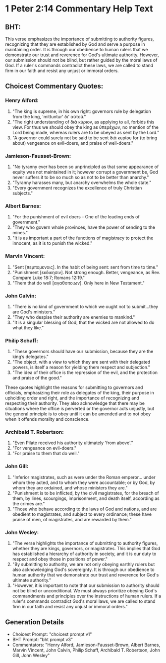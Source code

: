 # 1 Peter 2:14 Commentary Help Text

## BHT:
This verse emphasizes the importance of submitting to authority figures, recognizing that they are established by God and serve a purpose in maintaining order. It is through our obedience to human rulers that we demonstrate our trust and reverence for God's ultimate authority. However, our submission should not be blind, but rather guided by the moral laws of God. If a ruler's commands contradict these laws, we are called to stand firm in our faith and resist any unjust or immoral orders.

## Choicest Commentary Quotes:
### Henry Alford:
1. "The king is supreme, in his own right: governors rule by delegation from the king, 'mittuntur' διʼ αὐτοῦ." 
2. "The right understanding of διὰ κύριον, as applying to all, forbids this view. For thus we should obey the king as ὑπερέχων, no mention of the Lord being made, whereas rulers are to be obeyed as sent by the Lord."
3. "A governor could surely not be said to be sent διὰ κυρίου for (to bring about) vengeance on evil-doers, and praise of well-doers."

### Jamieson-Fausset-Brown:
1. "No tyranny ever has been so unprincipled as that some appearance of equity was not maintained in it; however corrupt a government be, God never suffers it to be so much so as not to be better than anarchy." 
2. "Tyranny harasses many, but anarchy overwhelms the whole state." 
3. "Every government recognizes the excellence of truly Christian subjects."

### Albert Barnes:
1. "For the punishment of evil doers - One of the leading ends of government."
2. "They who govern whole provinces, have the power of sending to the mines."
3. "It is as important a part of the functions of magistracy to protect the innocent, as it is to punish the wicked."

### Marvin Vincent:
1. "Sent [πεμπομενοις]. In the habit of being sent: sent from time to time." 
2. "Punishment [εκδικησιν]. Not strong enough. Better, vengeance, as Rev. Compare Luke 18:7; Romans 12:19." 
3. "Them that do well [αγαθοποιων]. Only here in New Testament."

### John Calvin:
1. "There is no kind of government to which we ought not to submit...they are God's ministers." 
2. "They who despise their authority are enemies to mankind." 
3. "It is a singular blessing of God, that the wicked are not allowed to do what they like."

### Philip Schaff:
1. "These governors should have our submission, because they are the king’s delegates."
2. "The object, with a view to which they are sent with their delegated powers, is itself a reason for yielding them respect and subjection."
3. "The idea of their office is the repression of the evil, and the protection and praise of the good."

These quotes highlight the reasons for submitting to governors and officials, emphasizing their role as delegates of the king, their purpose in upholding order and right, and the importance of recognizing and respecting their authority. They also acknowledge that there may be situations where the office is perverted or the governor acts unjustly, but the general principle is to obey until it can be amended and to not obey when it offends morality and conscience.

### Archibald T. Robertson:
1. "Even Pilate received his authority ultimately 'from above'." 
2. "For vengeance on evil-doers." 
3. "For praise to them that do well."

### John Gill:
1. "Inferior magistrates, such as were under the Roman emperor... under whom they acted, and to whom they were accountable; or by God, by whom they are ordained, and whose ministers they are." 
2. "Punishment is to be inflicted, by the civil magistrates, for the breach of them, by lines, scourgings, imprisonment, and death itself, according as the crimes are." 
3. "Those who behave according to the laws of God and nations, and are obedient to magistrates, and subject to every ordinance; these have praise of men, of magistrates, and are rewarded by them."

### John Wesley:
1. "The verse highlights the importance of submitting to authority figures, whether they are kings, governors, or magistrates. This implies that God has established a hierarchy of authority in society, and it is our duty to respect and obey those in positions of power."
2. "By submitting to authority, we are not only obeying earthly rulers but also acknowledging God's sovereignty. It is through our obedience to human authority that we demonstrate our trust and reverence for God's ultimate authority."
3. "However, it is important to note that our submission to authority should not be blind or unconditional. We must always prioritize obeying God's commandments and principles over the instructions of human rulers. If a ruler's commands contradict God's moral laws, we are called to stand firm in our faith and resist any unjust or immoral orders."


## Generation Details
- Choicest Prompt: "choicest prompt v1"
- BHT Prompt: "bht prompt v3"
- Commentators: "Henry Alford, Jamieson-Fausset-Brown, Albert Barnes, Marvin Vincent, John Calvin, Philip Schaff, Archibald T. Robertson, John Gill, John Wesley"
